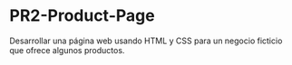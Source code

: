 # PR2-Product-Page
Desarrollar una página web usando HTML y CSS para un negocio ficticio que ofrece algunos productos.
